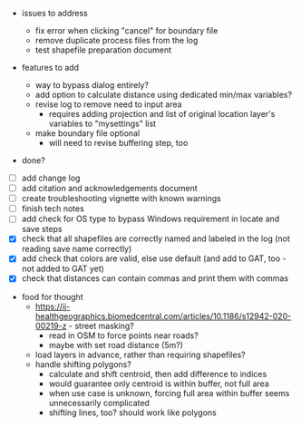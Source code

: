* issues to address
  * fix error when clicking "cancel" for boundary file
  * remove duplicate process files from the log
  * test shapefile preparation document

* features to add
  * way to bypass dialog entirely?
  * add option to calculate distance using dedicated min/max variables?
  * revise log to remove need to input area
      * requires adding projection and list of original location layer's variables to "mysettings" list
  * make boundary file optional
      * will need to revise buffering step, too

* done?

- [ ] add change log
- [ ] add citation and acknowledgements document
- [ ] create troubleshooting vignette with known warnings
- [ ] finish tech notes
- [ ] add check for OS type to bypass Windows requirement in locate and save steps
- [x] check that all shapefiles are correctly named and labeled in the log (not reading save name correctly)
- [x] add check that colors are valid, else use default (and add to GAT, too - not added to GAT yet)
- [x] check that distances can contain commas and print them with commas

* food for thought
  * https://ij-healthgeographics.biomedcentral.com/articles/10.1186/s12942-020-00219-z - street masking?
      * read in OSM to force points near roads?
      * maybe with set road distance (5m?)
  * load layers in advance, rather than requiring shapefiles?
  * handle shifting polygons?
      * calculate and shift centroid, then add difference to indices
      * would guarantee only centroid is within buffer, not full area
      * when use case is unknown, forcing full area within buffer seems unnecessarily complicated
      * shifting lines, too? should work like polygons

